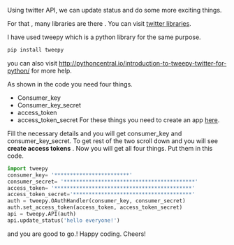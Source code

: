 Using twitter API, we can update status and do some more exciting things.

For that , many libraries are there . You can visit [twitter libraries](https://dev.twitter.com/overview/api/twitter-libraries).

I have used tweepy which is a python library for the same purpose.
```python
pip install tweepy

```
you can also visit http://pythoncentral.io/introduction-to-tweepy-twitter-for-python/ for more help.

As shown in the code you need four things.
 * Consumer_key
 * Consumer_key_secret
 * access_token
 * access_token_secret
For these things you need to create an app [here](https://apps.twitter.com/).

Fill the necessary details and you will get consumer_key and consumer_key_secret.
To get rest of the  two scroll down and you will see **create access tokens** .
Now you will get all four things. Put them in this code.

```python
import tweepy
consumer_key= '************************'
consumer_secret= '******************************************'
access_token= '********************************************'
access_token_secret='**************************************'
auth = tweepy.OAuthHandler(consumer_key, consumer_secret)
auth.set_access_token(access_token, access_token_secret)
api = tweepy.API(auth)
api.update_status('hello everyone!')
```
and you are good to go.! 
Happy coding. Cheers!